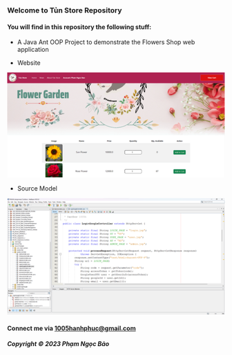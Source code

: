 ### Welcome to Tủn Store Repository

#### You will find in this repository the following stuff:

* A Java Ant OOP Project to demonstrate the Flowers Shop web application

* Website

![TunStore Website](https://github.com/ngocbubuh/PRJ301-TunStore/blob/main/build/web/Assets/screenshots/Web.png)

* Source Model

![Source](https://github.com/ngocbubuh/PRJ301-TunStore/blob/main/build/web/Assets/screenshots/Source.png)

#### Connect me via 1005hanhphuc@gmail.com

##### Copyright &#169; 2023 Phạm Ngọc Bảo
